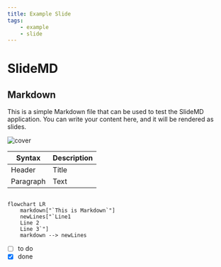 ```yaml
---
title: Example Slide
tags:
    - example
    - slide
---
```


# SlideMD

## Markdown <!-- .hover:bg-red-500 .bg-blue-200 -->

This is a simple Markdown file that can be used to test the SlideMD application. You can write your content here, and it will be rendered as slides.

![cover](https://picsum.photos/id/2/300)

| Syntax      | Description |
| - | - |
| Header      | Title       |
| Paragraph   | Text        |

```mermaid

flowchart LR
    markdown["`This is Markdown`"]
    newLines["`Line1
    Line 2
    Line 3`"]
    markdown --> newLines

```

- [ ] to do
- [x] done
